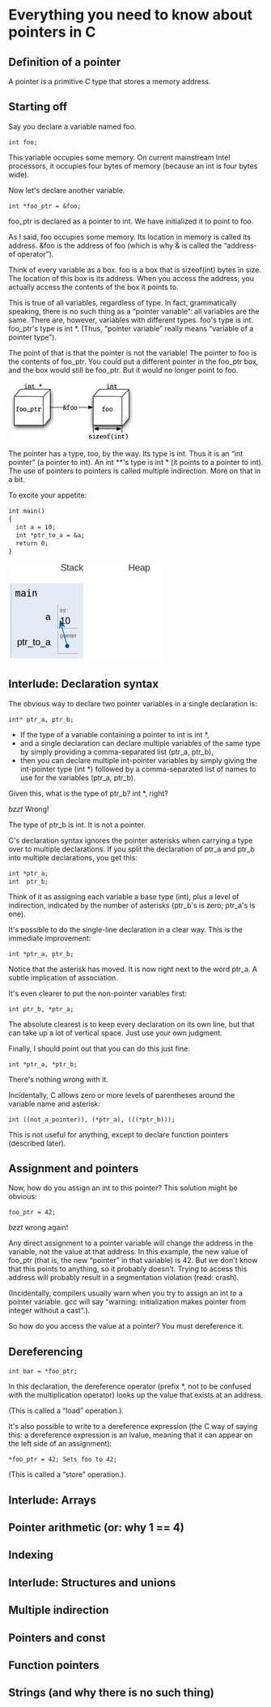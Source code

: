 # Everything you need to know  about pointers in C


## Definition of a pointer

A pointer is a primitive C type that stores a memory address.

## Starting off

Say you declare a variable named foo.

```
int foo;
```

This variable occupies some memory. On current mainstream Intel processors, it occupies four bytes of memory 
(because an int is four bytes wide).

Now let's declare another variable.

```
int *foo_ptr = &foo;
```

foo_ptr is declared as a pointer to int. We have initialized it to point to foo.

As I said, foo occupies some memory. Its location in memory is called its address. &foo is the address of foo (which 
is why & is called the “address-of operator”).

Think of every variable as a box. foo is a box that is sizeof(int) bytes in size. The location of this box is its 
address. When you access the address, you actually access the contents of the box it points to.

This is true of all variables, regardless of type. In fact, grammatically speaking, there is no such thing as a
“pointer variable”: all variables are the same. There are, however, variables with different types. foo's type is int.
foo_ptr's type is int *. (Thus, “pointer variable” really means “variable of a pointer type”).

The point of that is that the pointer is not the variable! The pointer to foo is the contents of foo_ptr. You could 
put a different pointer in the foo_ptr box, and the box would still be foo_ptr. But it would no longer point to foo.

![Arrays in memory](images/boxes.png)

The pointer has a type, too, by the way. Its type is int. Thus it is an “int pointer” (a pointer to int). 
An int **'s type is int * (it points to a pointer to int). The use of pointers to pointers is called multiple 
indirection. More on that in a bit.

To excite your appetite:

```
int main()
{
  int a = 10;
  int *ptr_to_a = &a;
  return 0;
}
```

![Arrays in memory](images/pointers_in_memory.png)

## Interlude: Declaration syntax

The obvious way to declare two pointer variables in a single declaration is:

```
int* ptr_a, ptr_b;
```

- If the type of a variable containing a pointer to int is int *,
- and a single declaration can declare multiple variables of the same type by simply providing a comma-separated list
 (ptr_a, ptr_b),
- then you can declare multiple int-pointer variables by simply giving the int-pointer type (int *) followed by a
 comma-separated list of names to use for the variables (ptr_a, ptr_b).

Given this, what is the type of ptr_b? int *, right?

*bzzt* Wrong!

The type of ptr_b is int. It is not a pointer.

C's declaration syntax ignores the pointer asterisks when carrying a type over to multiple declarations. If you split 
the declaration of ptr_a and ptr_b into multiple declarations, you get this:

```
int *ptr_a;
int  ptr_b;
```

Think of it as assigning each variable a base type (int), plus a level of indirection, indicated by the number of 
asterisks (ptr_b's is zero; ptr_a's is one).

It's possible to do the single-line declaration in a clear way. This is the immediate improvement:

```
int *ptr_a, ptr_b;
```

Notice that the asterisk has moved. It is now right next to the word ptr_a. A subtle implication of association.

It's even clearer to put the non-pointer variables first:

```
int ptr_b, *ptr_a;
```

The absolute clearest is to keep every declaration on its own line, but that can take up a lot of vertical space. 
Just use your own judgment.

Finally, I should point out that you can do this just fine:

```
int *ptr_a, *ptr_b;
```

There's nothing wrong with it.

Incidentally, C allows zero or more levels of parentheses around the variable name and asterisk:

```
int ((not_a_pointer)), (*ptr_a), (((*ptr_b)));
```

This is not useful for anything, except to declare function pointers (described later).

## Assignment and pointers

Now, how do you assign an int to this pointer? This solution might be obvious:

```
foo_ptr = 42;
```

*bzzt* wrong again!

Any direct assignment to a pointer variable will change the address in the variable, not the value at that address. 
In this example, the new value of foo_ptr (that is, the new “pointer” in that variable) is 42. But we don't know that 
this points to anything, so it probably doesn't. Trying to access this address will probably result in a segmentation
 violation (read: crash).

(Incidentally, compilers usually warn when you try to assign an int to a pointer variable. gcc will say
“warning: initialization makes pointer from integer without a cast”.).

So how do you access the value at a pointer?
You must dereference it.

## Dereferencing

```
int bar = *foo_ptr;
```

In this declaration, the dereference operator (prefix *, not to be confused with the multiplication operator) looks up
the value that exists at an address.

(This is called a “load” operation.).

It's also possible to write to a dereference expression (the C way of saying this: a dereference expression is an
lvalue, meaning that it can appear on the left side of an assignment):

```
*foo_ptr = 42; Sets foo to 42;
```

(This is called a “store” operation.).

## Interlude: Arrays
## Pointer arithmetic (or: why 1 == 4)
## Indexing
## Interlude: Structures and unions
## Multiple indirection
## Pointers and const
## Function pointers
## Strings (and why there is no such thing)
